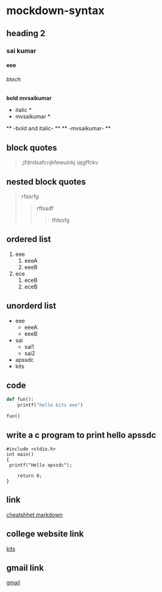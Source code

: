 # mockdown-syntax
## heading 2
### sai kumar
#### eee
###### btech
**bold**
**mvsaikumar**

* italic *
* mvsaikumar *

** -bold and italic- **
** -mvsaikumar- **

## block quotes 
>;jfdndsafcnjkfewuinkj
iajgffckv

## nested block quotes
>rfasrfg
>>rftsadf
>>>tfdssfg
## ordered list ##
1. eee
    1. eeeA
    2. eeeB
2. ece
    1. eceB
    2. eceB
## unorderd list ##
- eee
    * eeeA
    * eeeB
- sai 
    + sai1 
    + sai2
- apssdc
- kits
## code
```python
def fun():
    printf("hello kits eee")
```
```
fun()
```
## write a c program to print hello apssdc
```
#include <stdio.h>
int main()
{
 printf("Hello apssdc"); 
  
    return 0; 
} 
```
## link
[cheatshhet markdown](https://www.markdownguide.org/cheat-sheet/)
## college website link
[kits](https://collegedunia.com/college/14034-krishna-chaitanya-institute-of-technology-and-sciences-kits-prakasam)
## gmail link    
[gmail](https://accounts.google.com/signin/v2/identifier?service=mail&passive=true&rm=false&continue=https%3A%2F%2Fmail.google.com%2Fmail%2F&ss=1&scc=1&ltmpl=default&ltmplcache=2&emr=1&osid=1&flowName=GlifWebSignIn&flowEntry=ServiceLogin)
